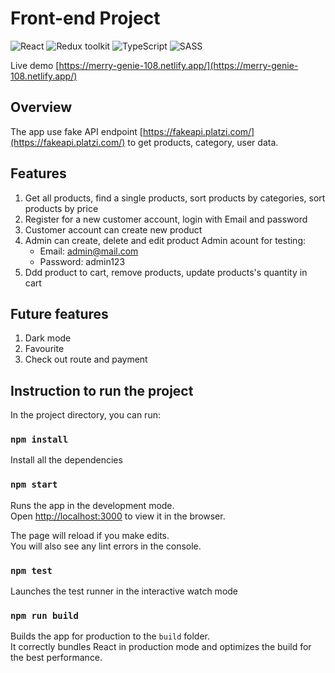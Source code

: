 # Front-end Project

![React](https://img.shields.io/badge/React-v.18-blue)
![Redux toolkit](https://img.shields.io/badge/Redux-v.1.9-purple)
![TypeScript](https://img.shields.io/badge/TypeScript-v.4.9-green)
![SASS](https://img.shields.io/badge/SASS-v.4.9-hotpink)

Live demo [https://merry-genie-108.netlify.app/](https://merry-genie-108.netlify.app/)

## Overview
The app use fake API endpoint [https://fakeapi.platzi.com/](https://fakeapi.platzi.com/) to get products, category, user data.

## Features
1. Get all products, find a single products, sort products by categories, sort products by price
2. Register for a new customer account, login with Email and password
3. Customer account can create new product
4. Admin can create, delete and edit product
    Admin acount for testing: 
    - Email: admin@mail.com
    - Password: admin123
5. Ddd product to cart, remove products, update products's quantity in cart

## Future features
1. Dark mode
2. Favourite
3. Check out route and payment

## Instruction to run the project

In the project directory, you can run:

### `npm install`

Install all the dependencies

### `npm start`

Runs the app in the development mode.\
Open [http://localhost:3000](http://localhost:3000) to view it in the browser.

The page will reload if you make edits.\
You will also see any lint errors in the console.

### `npm test`

Launches the test runner in the interactive watch mode

### `npm run build`

Builds the app for production to the `build` folder.\
It correctly bundles React in production mode and optimizes the build for the best performance.
